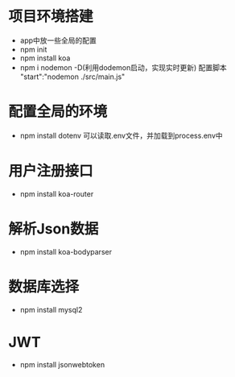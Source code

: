 # 项目环境搭建
- app中放一些全局的配置
- npm init
- npm install koa
- npm i nodemon -D(利用dodemon启动，实现实时更新) 配置脚本  "start":"nodemon ./src/main.js"
# 配置全局的环境
- npm install dotenv 可以读取.env文件，并加载到process.env中
# 用户注册接口
- npm install koa-router
# 解析Json数据
- npm install koa-bodyparser
# 数据库选择
- npm install mysql2
# JWT
- npm install jsonwebtoken